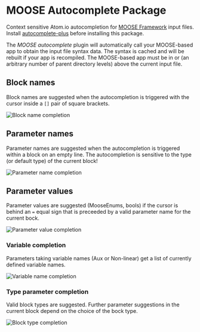 # MOOSE Autocomplete Package

Context sensitive Atom.io autocompletion for [MOOSE Framework](http://mooseframework.org) input files. Install
[autocomplete-plus](https://github.com/atom-community/autocomplete-plus) before
installing this package.

The _MOOSE autocomplete_ plugin will automatically call your MOOSE-based app to obtain the input file syntax data.
The syntax is cached and will be rebuilt if your app is recompiled. The MOOSE-based app must be in or (an arbitrary
number of parent directory levels) above the current input file.

## Block names
Block names are suggested when the autocompletion is triggered with the cursor inside a ```[]``` pair of square brackets.

![Block name completion](http://i.imgur.com/wGxI8t7.gif)

## Parameter names
Parameter names are suggested when the autocompletion is triggered within a block on an empty line. The autocompletion is sensitive to the type (or default type) of the current block!

![Parameter name completion](http://i.imgur.com/9IwJuqt.gif)

## Parameter values
Parameter values are suggested (MooseEnums, bools) if the cursor is behind an ```=``` equal sign that is preceeded by a valid parameter name for the current bock.

![Parameter value completion](http://i.imgur.com/VNztT7O.gif)

### Variable completion
Parameters taking variable names (Aux or Non-linear) get a list of currently defined variable names.

![Variable name completion](http://i.imgur.com/U7MrRBs.gif)

### Type parameter completion
Valid block types are suggested. Further parameter suggestions in the current block depend on the choice of the bock type.

![Block type completion](http://i.imgur.com/tyFuFgp.gif)
